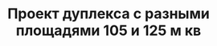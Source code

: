 ---
title: Проект дуплекса с разными площадями 105 и 125 м кв
description: Готовый проект дуплекса с разными площадями на две семьи, из кирпича, газобетона или пеноблока. Площадь секции&#58; 105 и 125 м.кв.

layout: project
permalink: /proekty/:path

weight: 65

project-title: Дуплекс с разными площадями
project-catalog-title: Двухэтажный дуплекс
project-name: TD-105/125
tiny-description: Таунхаус с разными площадями

short-description: "Готовый проект дуплекса с разными площадями на две семьи, из кирпича, газобетона или пеноблока. Площадь секции&#58; 105 и 125 м.кв."

price-project: "60 000 р"
price-build:

area: "105/125"

related:
- TD-79
- TD-123
- TP-116

params:
- name: "Площадь секции А:"
  value: "104м<sup>2</sup>"
- name: "Площадь 1-го этажа:"
  value: "55м<sup>2</sup>"
- name: "Площадь 2-го этажа:"
  value: "49м<sup>2</sup>"
- name: "Крыльцо, терраса"
  value: "24м<sup>2</sup>"
- name: "Спальни"
  value: "3"
- name: "Санузлы"
  value: "2"
- name: "Площадь секции Б:"
  value: "125м<sup>2</sup>"
- name: "Площадь 1-го этажа:"
  value: "65м<sup>2</sup>"
- name: "Площадь 2-го этажа:"
  value: "60м<sup>2</sup>"
- name: "Крыльцо, терраса"
  value: "24м<sup>2</sup>"
- name: "Спальни"
  value: "4"
- name: "Санузлы"
  value: "2"
- name: "Габаритные размеры дома"
  value: "13.6 x 18.5м"
- name: "Высота 1-го этажа"
  value: "3.0м"
- name: "Высота 2-го этажа"
  value: "2.7м"
- name: "Фундамент"
  value: "Монолитный ж/б"
- name: "Конструкция стен"
  value: "Газобетон 400мм"
- name: "Перекрытия"
  value: "Монолитные ж/б"
- name: "Покрытие кровли"
  value: "Гибкая черепица"
- name: "Облицовка стен"
  value: "Клинкер, термососна"

options:
- name: "Зеркальный проект"
  value: "5 000 р"
- name: "Паспорт дома"
  value: "5 000 р"
- name: "Проекты коммуникаций (ОВиК)"
  value: "30 000 р"
- name: "Схема электрики"
  value: "20 000 р"
- name: "Проект подвала"
  value: "30 000 р"
- name: "Замена материала стен"
  value: "20 000 р"
- name: "Изменение фундамента"
  value: "15 000 р"
- name: "Перепланировка (перегородки)"
  value: "5 000 р"
- name: "Дизайн интерьера"
  value: "120 000 р"
---
